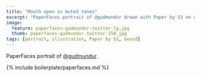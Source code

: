 ```yaml
---
title: "Mouth open in muted tones"
excerpt: "PaperFaces portrait of @gudmundur drawn with Paper by 53 on an iPad."
image: 
  feature: paperfaces-gudmundur-twitter-lg.jpg
  thumb: paperfaces-gudmundur-twitter-150.jpg
tags: [portrait, illustration, Paper by 53, beard]
---
```


PaperFaces portrait of [@gudmundur](http://twitter.com/gudmundur).

{% include boilerplate/paperfaces.md %}